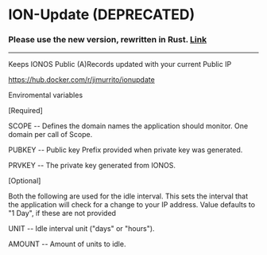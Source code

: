 # ION-Update (DEPRECATED)
### Please use the new version, rewritten in Rust. [Link](https://hub.docker.com/r/jimurrito/ionupdate_rs)
---
Keeps IONOS Public (A)Records updated with your current Public IP


https://hub.docker.com/r/jimurrito/ionupdate

Enviromental variables
  
  [Required]
  
  SCOPE -- Defines the domain names the application should monitor. One domain per call of Scope.
  
  PUBKEY -- Public key Prefix provided when private key was generated.
  
  PRVKEY -- The private key generated from IONOS.
  
  
  [Optional]
  
  Both the following are used for the idle interval. This sets the interval that the application will check for a change to your IP address.
  Value defaults to "1 Day", if these are not provided
  
  UNIT -- Idle interval unit ("days" or "hours").
  
  AMOUNT -- Amount of units to idle.
